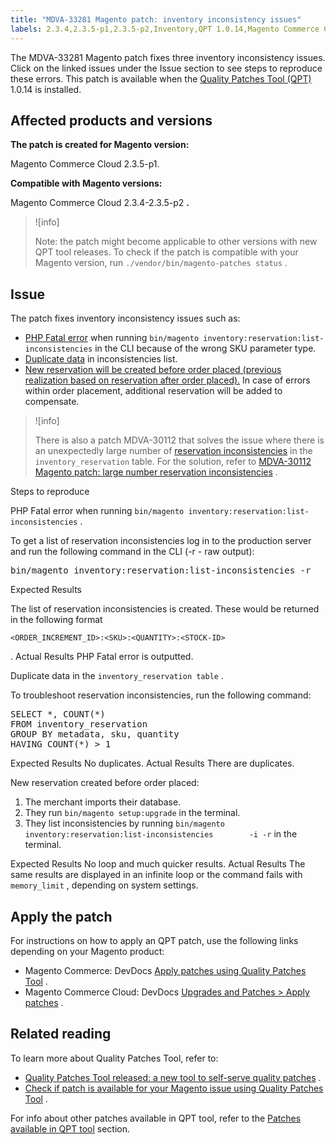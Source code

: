 ```yaml
---
title: "MDVA-33281 Magento patch: inventory inconsistency issues"
labels: 2.3.4,2.3.5-p1,2.3.5-p2,Inventory,QPT 1.0.14,Magento Commerce Cloud,PHP Fatal Error,data discrepancies,duplicate,inventory source,order placement,support tools
---
```


The MDVA-33281 Magento patch fixes three inventory inconsistency issues. Click on the linked issues under the Issue section to see steps to reproduce these errors. This patch is available when the [Quality Patches Tool (QPT)](https://support.magento.com/hc/en-us/articles/360047139492) 1.0.14 is installed.

## Affected products and versions

 **The patch is created for Magento version:** 

Magento Commerce Cloud 2.3.5-p1.

 **Compatible with Magento versions:** 

Magento Commerce Cloud 2.3.4-2.3.5-p2 **.** 

>![info]
>
>Note: the patch might become applicable to other versions with new QPT tool releases. To check if the patch is compatible with your Magento version, run `./vendor/bin/magento-patches status` .

## Issue

The patch fixes inventory inconsistency issues such as:

* [PHP Fatal error](https://support.magento.com/hc/en-us/articles/360055276532#php_fatal_error) when running `bin/magento inventory:reservation:list-inconsistencies` in the CLI because of the wrong SKU parameter type.
* [Duplicate data](https://support.magento.com/hc/en-us/articles/360055276532#duplicates) in inconsistencies list.
* [New reservation will be created before order placed (previous realization based on reservation after order placed).](https://support.magento.com/hc/en-us/articles/360055276532#orders) In case of errors within order placement, additional reservation will be added to compensate.

>![info]
>
>There is also a patch MDVA-30112 that solves the issue where there is an unexpectedly large number of [reservation inconsistencies](https://devdocs.magento.com/guides/v2.4/inventory/inventory-cli-reference.html#what-causes-reservation-inconsistencies) in the `inventory_reservation` table. For the solution, refer to [MDVA-30112 Magento patch: large number reservation inconsistencies](https://support.magento.com/hc/en-us/articles/360051515272) .

 <span class="wysiwyg-underline">Steps to reproduce</span> 

PHP Fatal error when running `bin/magento inventory:reservation:list-inconsistencies` .

To get a list of reservation inconsistencies log in to the production server and run the following command in the CLI (-r - raw output):

<pre>bin/magento inventory:reservation:list-inconsistencies -r</pre>

 <span class="wysiwyg-underline">Expected Results</span> 

The list of reservation inconsistencies is created. These would be returned in the following format

```plaintext
<ORDER_INCREMENT_ID>:<SKU>:<QUANTITY>:<STOCK-ID>
```

. <span class="wysiwyg-underline">Actual Results</span> PHP Fatal error is outputted.

Duplicate data in the `inventory_reservation table` .

To troubleshoot reservation inconsistencies, run the following command:

<pre>SELECT *, COUNT(*)
FROM inventory_reservation
GROUP BY metadata, sku, quantity
HAVING COUNT(*) > 1</pre>

 <span class="wysiwyg-underline">Expected Results</span> No duplicates. <span class="wysiwyg-underline">Actual Results</span> There are duplicates.

New reservation created before order placed:

1. The merchant imports their database.
1. They run `bin/magento setup:upgrade` in the terminal.
1. They list inconsistencies by running `bin/magento inventory:reservation:list-inconsistencies        -i -r` in the terminal.

 <span class="wysiwyg-underline">Expected Results</span> No loop and much quicker results. <span class="wysiwyg-underline">Actual Results</span> The same results are displayed in an infinite loop or the command fails with `memory_limit` , depending on system settings.

## Apply the patch

For instructions on how to apply an QPT patch, use the following links depending on your Magento product:

* Magento Commerce: DevDocs [Apply patches using Quality Patches Tool](https://devdocs.magento.com/guides/v2.4/comp-mgr/patching/mqp.html) .
* Magento Commerce Cloud: DevDocs [Upgrades and Patches > Apply patches](https://devdocs.magento.com/cloud/project/project-patch.html) .

## Related reading

To learn more about Quality Patches Tool, refer to:

* [Quality Patches Tool released: a new tool to self-serve quality patches](https://support.magento.com/hc/en-us/articles/360047139492) .
* [Check if patch is available for your Magento issue using Quality Patches Tool](https://support.magento.com/hc/en-us/articles/360047125252) .

For info about other patches available in QPT tool, refer to the [Patches available in QPT tool](https://support.magento.com/hc/en-us/sections/360010506631-Patches-available-in-QPT-tool-) section.